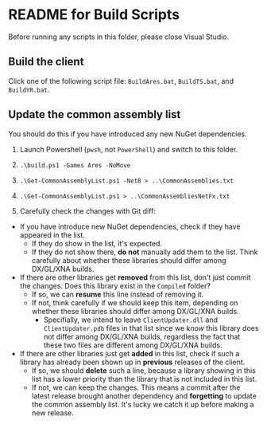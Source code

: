 # README for Build Scripts

Before running any scripts in this folder, please close Visual Studio.

## Build the client

Click one of the following script file: `BuildAres.bat`, `BuildTS.bat`, and `BuildYR.bat`.

## Update the common assembly list

You should do this if you have introduced any new NuGet dependencies.

1. Launch Powershell (`pwsh`, not `PowerShell`) and switch to this folder. 

2. `.\build.ps1 -Games Ares -NoMove`

3. `.\Get-CommonAssemblyList.ps1 -Net8 > ..\CommonAssemblies.txt`

4. `.\Get-CommonAssemblyList.ps1 > ..\CommonAssembliesNetFx.txt`

5. Carefully check the changes with Git diff:
- If you have introduce new NuGet dependencies, check if they have appeared in the list.
    - If they do show in the list, it's expected.
    - If they do not show there, **do not** manually add them to the list. Think carefully about whether these libraries should differ among DX/GL/XNA builds.
- If there are other libraries get **removed** from this list, don't just commit the changes. Does this library exist in the `Compiled` folder?
    - If so, we can **resume** this line instead of removing it. 
    - If not, think carefully if we should keep this item, depending on whether these libraries should differ among DX/GL/XNA builds.
        - Specifially, we intend to leave `ClientUpdater.dll` and `ClientUpdater.pdb` files in that list since we *know* this library does not differ among DX/GL/XNA builds, regardless the fact that these two files are different among DX/GL/XNA builds.
- If there are other libraries just get **added** in this list, check if such a library has already been shown up in **previous** releases of the client.
    - If so, we should **delete** such a line, because a library showing in this list has a lower priority than the library that is not included in this list.
    - If not, we can keep the changes. This means a commit after the latest release brought another dependency and **forgetting** to update the common assembly list. It's lucky we catch it up before making a new release.